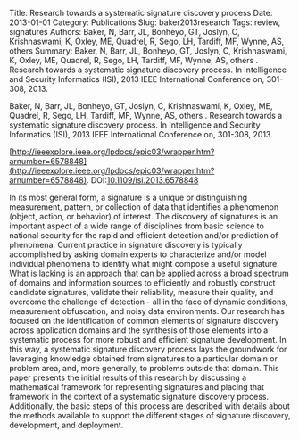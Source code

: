 Title: Research towards a systematic signature discovery process
Date: 2013-01-01
Category: Publications
Slug: baker2013research
Tags: review, signatures
Authors: Baker, N, Barr, JL, Bonheyo, GT, Joslyn, C, Krishnaswami, K, Oxley, ME, Quadrel, R, Sego, LH, Tardiff, MF, Wynne, AS, others 
Summary: Baker, N, Barr, JL, Bonheyo, GT, Joslyn, C, Krishnaswami, K, Oxley, ME, Quadrel, R, Sego, LH, Tardiff, MF, Wynne, AS, others . Research towards a systematic signature discovery process. In Intelligence and Security Informatics (ISI), 2013 IEEE International Conference on, 301-308, 2013.

Baker, N, Barr, JL, Bonheyo, GT, Joslyn, C, Krishnaswami, K, Oxley, ME, Quadrel, R, Sego, LH, Tardiff, MF, Wynne, AS, others . Research towards a systematic signature discovery process. In Intelligence and Security Informatics (ISI), 2013 IEEE International Conference on, 301-308, 2013.

[http://ieeexplore.ieee.org/lpdocs/epic03/wrapper.htm?arnumber=6578848](http://ieeexplore.ieee.org/lpdocs/epic03/wrapper.htm?arnumber=6578848). DOI:[10.1109/isi.2013.6578848](http://dx.doi.org/10.1109/isi.2013.6578848)

In its most general form, a signature is a unique or distinguishing measurement, pattern, or collection of data that identifies a phenomenon (object, action, or behavior) of interest. The discovery of signatures is an important aspect of a wide range of disciplines from basic science to national security for the rapid and efficient detection and/or prediction of phenomena. Current practice in signature discovery is typically accomplished by asking domain experts to characterize and/or model individual phenomena to identify what might compose a useful signature. What is lacking is an approach that can be applied across a broad spectrum of domains and information sources to efficiently and robustly construct candidate signatures, validate their reliability, measure their quality, and overcome the challenge of detection - all in the face of dynamic conditions, measurement obfuscation, and noisy data environments. Our research has focused on the identification of common elements of signature discovery across application domains and the synthesis of those elements into a systematic process for more robust and efficient signature development. In this way, a systematic signature discovery process lays the groundwork for leveraging knowledge obtained from signatures to a particular domain or problem area, and, more generally, to problems outside that domain. This paper presents the initial results of this research by discussing a mathematical framework for representing signatures and placing that framework in the context of a systematic signature discovery process. Additionally, the basic steps of this process are described with details about the methods available to support the different stages of signature discovery, development, and deployment.

